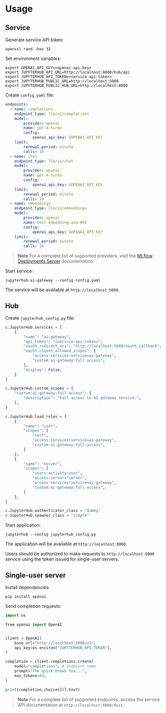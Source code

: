 # Usage

## Service

Generate service API token:

```console
openssl rand -hex 32
```

Set environment variables:

```console
export OPENAI_API_KEY=<openai-api-key>
export JUPYTERHUB_API_URL=http://localhost:8000/hub/api
export JUPYTERHUB_API_TOKEN=<service-api-token>
export JUPYTERHUB_PUBLIC_URL=http://localhost:5000
export JUPYTERHUB_PUBLIC_HUB_URL=http://localhost:8000
```

Create `config.yaml` file:

```yaml
endpoints:
  - name: completions
    endpoint_type: llm/v1/completions
    model:
        provider: openai
        name: gpt-4-turbo
        config:
            openai_api_key: $OPENAI_API_KEY
    limit:
        renewal_period: minute
        calls: 10
  - name: chat
    endpoint_type: llm/v1/chat
    model:
        provider: openai
        name: gpt-4-turbo
        config:
            openai_api_key: $OPENAI_API_KEY
    limit:
        renewal_period: minute
        calls: 10
  - name: embeddings
    endpoint_type: llm/v1/embeddings
    model:
        provider: openai
        name: text-embedding-ada-002
        config:
            openai_api_key: $OPENAI_API_KEY
    limit:
        renewal_period: minute
        calls: 10
```

> **Note** For a complete list of supported providers, visit the [MLflow Deployments Server](https://mlflow.org/docs/latest/llms/deployments/index.html#supported-provider-models) documentation.

Start service:

```console
jupyterhub-ai-gateway --config config.yaml
```

The service will be available at `http://localhost:5000`.

## Hub

Create `jupyterhub_config.py` file:

```python
c.JupyterHub.services = [
    {
        "name": "ai-gateway",
        "api_token": "<service-api-token>",
        "oauth_redirect_uri": "http://localhost:5000/oauth_callback",
        "oauth_client_allowed_scopes": [
            "access:services!service=ai-gateway",
            "custom:ai-gateway:full-access",
        ],
        "display": False,
    }
]

c.JupyterHub.custom_scopes = {
    "custom:ai-gateway:full-access": {
        "description": "Full access to AI gateway service.",
    },
}

c.JupyterHub.load_roles = [
    {
        "name": "user",
        "scopes": [
            "self",
            "access:services!service=ai-gateway",
            "custom:ai-gateway:full-access",
        ]
    },
    {
        "name": "server",
        "scopes": [
            "users:activity!user",
            "access:servers!server",
            "access:services!service=ai-gateway",
            "custom:ai-gateway:full-access",
        ]
    },
]

c.JupyterHub.authenticator_class = "dummy"
c.JupyterHub.spawner_class = "simple"
```

Start application:

```console
jupyterhub --config jupyterhub_config.py
```

The application will be available at `http://localhost:8000`.

Users should be authorized to make requests to `http://localhost:5000` service using the token issued for single-user servers.

## Single-user server

Install dependencies:

```console
pip install openai
```

Send completion requests:

```python
import os

from openai import OpenAI


client = OpenAI(
    base_url="http://localhost:5000/v1",
    api_key=os.environ["JUPYTERHUB_API_TOKEN"],
)

completion = client.completions.create(
    model="completions", # endpoint name
    prompt="The quick brown fox...",
    max_tokens=64,
)

print(completion.choices[0].text)
```

> **Note** For a complete list of supported endpoints, access the service API documentation at `http://localhost:5000/docs`.

